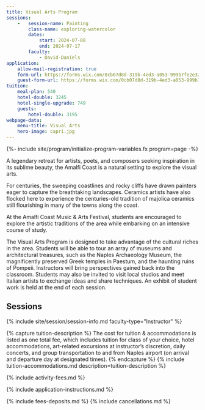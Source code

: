 ```yaml
---
title: Visual Arts Program
sessions:
    -   session-name: Painting
        class-name: exploring-watercolor
        dates:
            start: 2024-07-08
            end: 2024-07-17
        faculty:
            - David-Daniels
application:
    allow-mail-registration: true
    form-url: https://forms.wix.com/0cb07d8d-319b-4ed3-a053-999b7fe2e326:aed9e956-ee8b-4408-b23d-cf4ca992e5f7
    guest-form-url: https://forms.wix.com/0cb07d8d-319b-4ed3-a053-999b7fe2e326:9464b5c4-5b72-4d58-8ad3-dce49b354f56
tuition:
    meal-plan: 540
    hotel-double: 3245
    hotel-single-upgrade: 749
    guests:
        hotel-double: 3195
webpage-data:
    menu-title: Visual Arts
    hero-image: capri.jpg
---
```

{%- include site/program/initialize-program-variables.fx program=page -%}

<section class="standard-block" markdown="1">

A legendary retreat for artists, poets, and composers seeking inspiration in its sublime beauty, the Amalfi Coast is a natural setting to explore the visual arts.

For centuries, the sweeping coastlines and rocky cliffs have drawn painters eager to capture the breathtaking landscapes. Ceramics artists have also flocked here to experience the centuries-old tradition of majolica ceramics still flourishing in many
of the towns along the coast.

At the Amalfi Coast Music & Arts Festival, students are encouraged to explore the artistic traditions of the area while embarking on an intensive course of study.

The Visual Arts Program is designed to take advantage of the cultural riches in the area. Students will be able to tour an array of museums and architectural treasures, such as the Naples Archaeology Museum, the magnificently preserved Greek temples in Paestum, and the haunting ruins of Pompeii. Instructors will bring perspectives gained back into the classroom. Students may also be invited to visit local studios and meet Italian artists to exchange ideas and share techniques. An exhibit of student work is held at the end of each session.

## Sessions

{% include site/session/session-info.md faculty-type="Instructor" %}

{% capture tuition-description %}
The cost for tuition & accommodations is listed as one total fee, which includes tuition for class of your choice, hotel accommodations, art-related excursions at instructor’s discretion, daily concerts, and group transportation to and from Naples airport (on arrival and departure day at designated times).
{% endcapture %}
{% include tuition-accommodations.md description=tuition-description %}

{% include activity-fees.md %}

{% include application-instructions.md %}

{% include fees-deposits.md %}
{% include cancellations.md %}

</section>